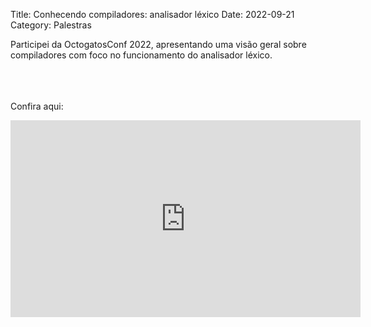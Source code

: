 Title: Conhecendo compiladores: analisador léxico 
Date: 2022-09-21
Category: Palestras

Participei da OctogatosConf 2022, apresentando uma visão geral sobre compiladores com foco no funcionamento do analisador léxico.

<br><br><br>
Confira aqui:

<iframe width="560" height="315" src="https://www.youtube.com/embed/2o5k_BzJqsY?start=28244" title="YouTube video player" frameborder="0" allow="accelerometer; autoplay; clipboard-write; encrypted-media; gyroscope; picture-in-picture; web-share" allowfullscreen></iframe>